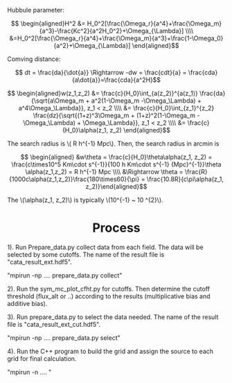 <script type="text/javascript" src="http://cdn.mathjax.org/mathjax/latest/MathJax.js?config=default"></script>

Hubbule parameter:

$$ \begin{aligned}H^2 &= H_0^2[\frac{\Omega_r}{a^4}+\frac{\Omega_m}{a^3}-\frac{Kc^2}{a^2H_0^2}+\Omega_{\Lambda}] \\\\
&=H_0^2[\frac{\Omega_r}{a^4}+\frac{\Omega_m}{a^3}+\frac{1-\Omega_0}{a^2}+\Omega_{\Lambda}] \end{aligned}$$

Comving distance:

$$ dt = \frac{da}{\dot{a}} \Rightarrow -dw = \frac{cdt}{a} = \frac{cda}{a\dot{a}}=\frac{cda}{a^2H}$$

$$ \begin{aligned}w(z_1,z_2) &= \frac{c}{H_0}\int_{a(z_2)}^{a(z_1)} \frac{da}{\sqrt{a\Omega_m + a^2(1-\Omega_m -\Omega_\Lambda) + a^4\Omega_\Lambda}}, z_1 < z_2 \\\\ 
&= \frac{c}{H_0}\int_{z_1}^{z_2} \frac{dz}{\sqrt{(1+z)^3\Omega_m + (1+z)^2(1-\Omega_m -\Omega_\Lambda) + \Omega_\Lambda}}, z_1 < z_2 \\\\
&= \frac{c}{H_0}\alpha(z_1, z_2) \end{aligned}$$

The search radius is \\( R h^{-1} Mpc\\). Then, the search radius in arcmin is

$$ \begin{aligned} &w\theta = \frac{c}{H_0}\theta\alpha(z_1, z_2) = \frac{c\times10^5 Km\cdot s^{-1}}{100 h Km\cdot s^{-1} {Mpc}^{-1}}\theta \alpha(z_1,z_2) = R h^{-1} Mpc \\\\ &\Rightarrow \theta = \frac{R}{1000c\alpha(z_1,z_2)}\frac{180\times60}{\pi} = \frac{10.8R}{c\pi\alpha(z_1, z_2)}\end{aligned}$$

The \\(\alpha(z_1, z_2)\\) is typically \\(10^{-1} ~ 10 ^{2}\\).







# <center>Process

1). Run Prepare_data.py collect data from each field. The data will be selected by some cutoffs. The name of the result file is "cata_result_ext.hdf5".

"mpirun -np ....  prepare_data.py collect"

2). Run the sym_mc_plot_cfht.py for cutoffs. Then determine the cutoff threshold (flux_alt or ..) according to the results (multiplicative bias and additive bias).

3). Run prepare_data.py to select the data needed. The name of the result file is "cata_result_ext_cut.hdf5". 

"mpirun -np ....  prepare_data.py select"

4). Run the C++ program to build the grid and assign the source to each grid for final calculation.

"mpirun -n ....  "

